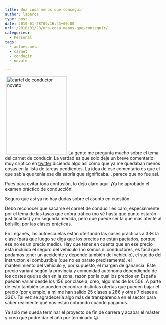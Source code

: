 ```yaml
---
title: Una cosa menos que conseguir
author: laparca
type: post
date: 2010-01-28T09:16:43+00:00
url: /2010/01/28/una-cosa-menos-que-conseguir/
categories:
  - Personal
tags:
  - autoescuela
  - carnet
  - conducir
  - novato

---
```

[<img loading="lazy" decoding="async" class="size-full wp-image-518 alignleft" style="margin-left: 5px; margin-right: 5px;" title="l_novato" src="http://blog.laparca.es/wp-content/uploads/2010/01/l_novato.gif" alt="cartel de conductor novato" width="193" height="251" />][1]La gente me pregunta mucho sobre el tema del carnet de conducir. La verdad es que solo deje un breve comentario muy críptico en <a href="http://www.twitter.com" target="_blank">twitter</a> diciendo algo así como que ya me quedaban menos cosas en la lista de tareas pendientes. La idea de ese comentario es que el que sabía que tenía ese día sabría que significaba&#8230; parece que no fue así.

Pues para evitar toda confusión, lo dejo claro aquí: ¡Ya he aprobado el examen práctico de conducción!

Seguro que así ya no hay dudas sobre el asunto en cuestión.

Debo reconocer que sacarse el carnet de conducir es caro, especialmente por el tema de las tasas que cobra tráfico (no sé hasta que punto estarán justificadas) y en segunda medida, pero que puede ser la que más afecte al bolsillo, por las clases prácticas.

En Leganés, las autoescuelas están ofertando las cases prácticas a 33€ la clase (para que luego se diga que los precios no están pactados, porque ese no es un precio medio). Hay que tener en cuenta que en ese precio está incluido el seguro del vehículo (no somos ni conductores, es fácil que podamos tener un accidente y depende también del vehículo), el sueldo del instructor, el combustible (que no es barato precisamente), el mantenimiento del vehículo y, por supuesto, el margen de ganancia. Este precio variará según la provincia y comunidad autónoma dependiendo de los costes que se den en la zona, razón por la cual los precios en España pueden variar desde los 15€ por clase a, creo, algo más de los 50€. A parte de esto también se pueden encontrar distintas ofertas que pueden bajar el precio (por ejemplo, a mi me han salido 25 clases a 28€ y otras 7 clases a 33€). Tal vez se agradecería algo más de transparencia en el sector para saber realmente qué nos están cobrando cuando pagamos.

Ya solo me queda terminar el proyecto de fin de carrera y acabar el máster y creo que podré dar el año por terminado 😛

 [1]: http://blog.laparca.es/wp-content/uploads/2010/01/l_novato.gif